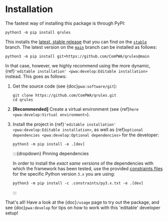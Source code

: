 # Installation

The fastest way of installing this package is through PyPI:

```shell
python3 -m pip install qrules
```

This installs the [latest, stable release](https://pypi.org/project/qrules)
that you can find on the
[`stable`](https://github.com/ComPWA/qrules/tree/stable) branch. The latest
version on the [`main`](https://github.com/ComPWA/qrules/tree/main) branch can
be installed as follows:

```shell
python3 -m pip install git+https://github.com/ComPWA/qrules@main
```

In that case, however, we highly recommend using the more dynamic,
{ref}`'editable installation' <pwa:develop:Editable installation>` instead.
This goes as follows:

1. Get the source code (see {doc}`pwa:software/git`):

   ```shell
   git clone https://github.com/ComPWA/qrules.git
   cd qrules
   ```

2. **[Recommended]** Create a virtual environment (see
   {ref}`here <pwa:develop:Virtual environment>`).

3. Install the project in
   {ref}`'editable installation' <pwa:develop:Editable installation>`, as well
   as {ref}`optional dependencies <pwa:develop:Optional dependencies>` for the
   developer:

   ```shell
   python3 -m pip install -e .[dev]
   ```

   :::{dropdown} Pinning dependencies

   In order to install the _exact same versions_ of the dependencies with which
   the framework has been tested, use the provided
   [constraints files](https://pip.pypa.io/en/stable/user_guide/#constraints-files)
   for the specific Python version `3.x` you are using:

   ```shell
   python3 -m pip install -c .constraints/py3.x.txt -e .[dev]
   ```

   :::

That's all! Have a look at the {doc}`/usage` page to try out the package, and
see {doc}`pwa:develop` for tips on how to work with this 'editable' developer
setup!
